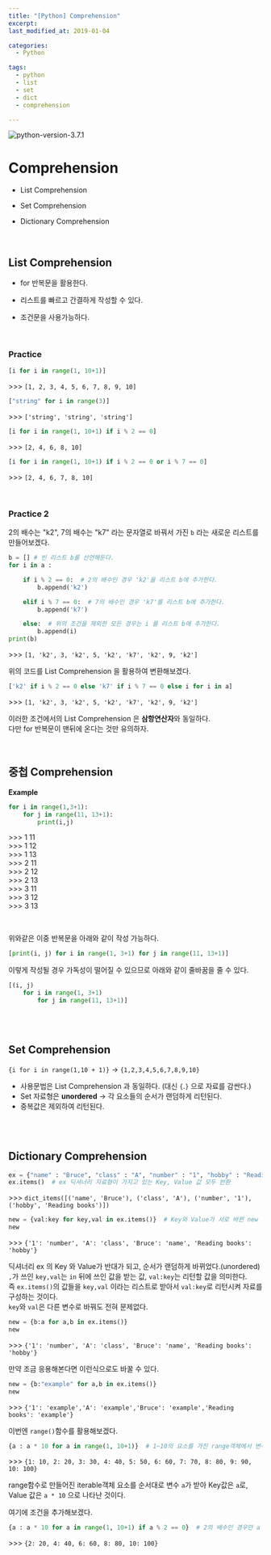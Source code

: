 ```yaml
---
title: "[Python] Comprehension"
excerpt: 
last_modified_at: 2019-01-04

categories:
  - Python

tags:
  - python
  - list
  - set
  - dict
  - comprehension

---
```


![python-version-3.7.1](https://img.shields.io/badge/python-v3.7.1-blue.svg)

# Comprehension

- List Comprehension

- Set Comprehension

- Dictionary Comprehension

<br>

## List Comprehension

- for 반복문을 활용한다.

- 리스트를 빠르고 간결하게 작성할 수 있다.

- 조건문을 사용가능하다.  

<br>

### Practice

```python
[i for i in range(1, 10+1)]
```
\>\>\> `[1, 2, 3, 4, 5, 6, 7, 8, 9, 10]`  

```python
["string" for i in range(3)]
```
\>\>\> `['string', 'string', 'string']`  

```python
[i for i in range(1, 10+1) if i % 2 == 0]
```
\>\>\> `[2, 4, 6, 8, 10]`  

```python
[i for i in range(1, 10+1) if i % 2 == 0 or i % 7 == 0]
```
\>\>\> `[2, 4, 6, 7, 8, 10]`  
  
<br>

### Practice 2

2의 배수는 "k2", 7의 배수는 "k7" 라는 문자열로 바꿔서 가진 `b` 라는 새로운 리스트를 만들어보겠다.  

```python
b = [] # 빈 리스트 b를 선언해둔다.
for i in a :

    if i % 2 == 0:  # 2의 배수인 경우 'k2'을 리스트 b에 추가한다.
        b.append('k2')

    elif i % 7 == 0:  # 7의 배수인 경우 'k7'를 리스트 b에 추가한다.
        b.append('k7')

    else:  # 위의 조건을 제외한 모든 경우는 i 를 리스트 b에 추가한다.
        b.append(i)
print(b)
```
\>\>\> `[1, 'k2', 3, 'k2', 5, 'k2', 'k7', 'k2', 9, 'k2']`  

위의 코드를 List Comprehension 을 활용하여 변환해보겠다.

```python
['k2' if i % 2 == 0 else 'k7' if i % 7 == 0 else i for i in a]
```
\>\>\> `[1, 'k2', 3, 'k2', 5, 'k2', 'k7', 'k2', 9, 'k2']`  

이러한 조건에서의 List Comprehension 은 **삼항연산자**와 동일하다.  
다만 for 반복문이 맨뒤에 온다는 것만 유의하자.  

<br>

## 중첩 Comprehension

**Example**

```python
for i in range(1,3+1):
    for j in range(11, 13+1):
        print(i,j)
```
\>\>\> 1 11  
\>\>\> 1 12  
\>\>\> 1 13  
\>\>\> 2 11  
\>\>\> 2 12  
\>\>\> 2 13  
\>\>\> 3 11  
\>\>\> 3 12  
\>\>\> 3 13  

<br>

위와같은 이중 반복문을 아래와 같이 작성 가능하다.

```python
[print(i, j) for i in range(1, 3+1) for j in range(11, 13+1)]
```
이렇게 작성될 경우 가독성이 떨어질 수 있으므로 아래와 같이 줄바꿈을 줄 수 있다.

```python
[(i, j)
    for i in range(1, 3+1)
        for j in range(11, 13+1)]
```

<br><br>

## Set Comprehension
  
`{i for i in range(1,10 + 1)}` → `{1,2,3,4,5,6,7,8,9,10}`  

- 사용문법은 List Comprehension 과 동일하다. (대신 `{`.`}` 으로 자료를 감싼다.)  
- Set 자료형은 **unordered** → 각 요소들의 순서가 랜덤하게 리턴된다.  
- 중복값은 제외하여 리턴된다.  

<br><br>

## Dictionary Comprehension

```python
ex = {"name" : "Bruce", "class" : "A", "number" : "1", "hobby" : "Reading books"} # ex로 정의된 딕셔너리 자료형 작성
ex.items()  # ex 딕셔너리 자료형이 가지고 있는 Key, Value 값 모두 반환
```
\>\>\> `dict_items([('name', 'Bruce'), ('class', 'A'), ('number', '1'), ('hobby', 'Reading books')])`

```python
new = {val:key for key,val in ex.items()}  # Key와 Value가 서로 바뀐 new 딕셔너리 생성
new
```
\>\>\> `{'1': 'number', 'A': 'class', 'Bruce': 'name', 'Reading books': 'hobby'}`  

딕셔너리 ex 의 Key 와 Value가 반대가 되고, 순서가 랜덤하게 바뀌었다.(unordered)  
`,`가 쓰인 `key,val`는 `in` 뒤에 쓰인 값을 받는 값, `val:key`는 리턴할 값을 의미한다.  
즉 `ex.items()`의 값들을 `key,val` 이라는 리스트로 받아서 `val:key`로 리턴시켜 자료를 구성하는 것이다.  
`key`와 `val`은 다른 변수로 바꿔도 전혀 문제없다.  

```python
new = {b:a for a,b in ex.items()}
new
```
\>\>\> `{'1': 'number', 'A': 'class', 'Bruce': 'name', 'Reading books': 'hobby'}`  

만약 조금 응용해본다면 이런식으로도 바꿀 수 있다.

```python
new = {b:"example" for a,b in ex.items()}
new
```
\>\>\> `{'1': 'example','A': 'example','Bruce': 'example','Reading books': 'example'}`  

이번엔 `range()`함수를 활용해보겠다.

```python
{a : a * 10 for a in range(1, 10+1)}  # 1~10의 요소를 가진 range객체에서 변수 a로 하나씩 받아 a : a * 10 으로 리턴
```
\>\>\> `{1: 10, 2: 20, 3: 30, 4: 40, 5: 50, 6: 60, 7: 70, 8: 80, 9: 90, 10: 100}`  

range함수로 만들어진 iterable객체 요소를 순서대로 변수 `a`가 받아 Key값은 `a`로, Value 값은 `a * 10` 으로 나타난 것이다.

여기에 조건을 추가해보겠다.

```python
{a : a * 10 for a in range(1, 10+1) if a % 2 == 0}  # 2의 배수인 경우만 a : a * 10 리턴
```
\>\>\> `{2: 20, 4: 40, 6: 60, 8: 80, 10: 100}`
